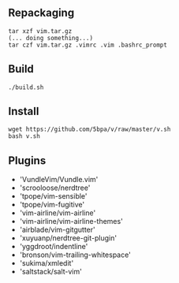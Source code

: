 ## Repackaging
```
tar xzf vim.tar.gz
(... doing something...)
tar czf vim.tar.gz .vimrc .vim .bashrc_prompt
```

## Build

```
./build.sh

```

## Install

```
wget https://github.com/5bpa/v/raw/master/v.sh
bash v.sh
```

## Plugins

* 'VundleVim/Vundle.vim'
* 'scrooloose/nerdtree'
* 'tpope/vim-sensible'
* 'tpope/vim-fugitive'
* 'vim-airline/vim-airline'
* 'vim-airline/vim-airline-themes'
* 'airblade/vim-gitgutter'
* 'xuyuanp/nerdtree-git-plugin'
* 'yggdroot/indentline'
* 'bronson/vim-trailing-whitespace'
* 'sukima/xmledit'
* 'saltstack/salt-vim'
